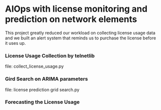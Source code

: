 # AIOps with license monitoring and prediction on network elements
 
This project greatly reduced our workload on collecting license usage data and we built an alert system that reminds us to purchase the license before it uses up.

### License Usage Collection by telnetlib
file: collect_license_usage.py
### Gird Search on ARIMA parameters
file: license prediction grid search.py
### Forecasting the License Usage
